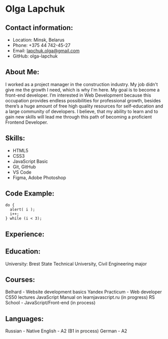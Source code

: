 # Olga Lapchuk

## **Contact information:**

- Location: Minsk, Belarus
- Phone: +375 44 742-45-27
- Email: lapchuk.olga@gmail.com
- GitHub: olga-lapchuk

## **About Me:**
I worked as a project manager in the construction industry. My job didn't give me the growth I need, which is why I'm here. My goal is to become a front-end developer. I’m interested in Web Development because this occupation provides endless possibilities for professional growth,
besides there’s a huge amount of free high quality resources for self-education and a large community of developers. 
I believe, that my ability to learn and to gain new skills will lead me through this path of becoming a proficient Frontend Developer.

## **Skills:**

- HTML5
- CSS3
- JavaScript Basic
- Git, GitHub
- VS Code
- Figma, Adobe Photoshop

## **Code Example:**

```let i = 0;
do {
  alert( i );
  i++;
} while (i < 3);
```

## **Experience:**

## **Education:**
University: Brest State Technical University, Civil Engineering major

## **Courses:**
Belhard - Website development basics
Yandex Practicum - Web developer
CS50 lectures
JavaScript Manual on learnjavascript.ru (in progress)
RS School - JavaScript/Front-end (in process)

## **Languages:**
Russian - Native
English - A2 (B1 in process)
German - A2
